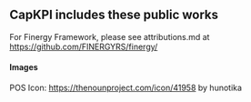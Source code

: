 ## CapKPI includes these public works

For Finergy Framework, please see attributions.md at https://github.com/FINERGYRS/finergy/

#### Images

POS Icon: https://thenounproject.com/icon/41958 by hunotika
